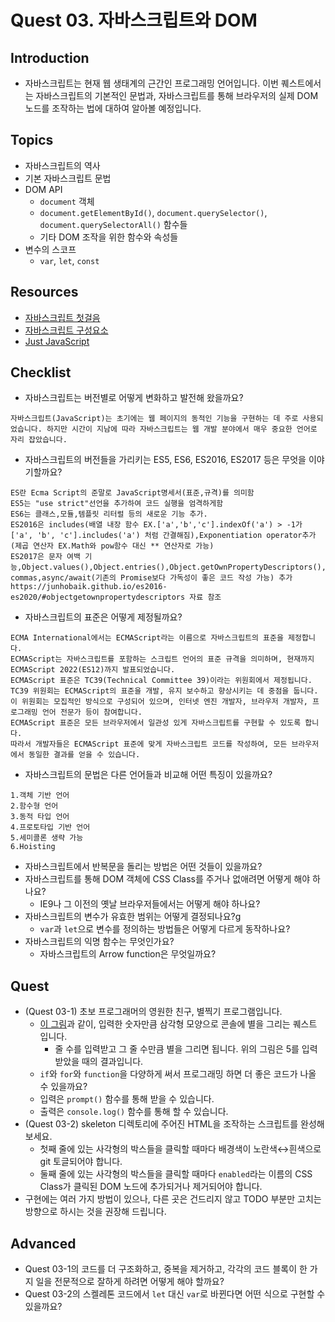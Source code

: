 # Quest 03. 자바스크립트와 DOM

## Introduction
* 자바스크립트는 현재 웹 생태계의 근간인 프로그래밍 언어입니다. 이번 퀘스트에서는 자바스크립트의 기본적인 문법과, 자바스크립트를 통해 브라우저의 실제 DOM 노드를 조작하는 법에 대하여 알아볼 예정입니다.

## Topics
* 자바스크립트의 역사
* 기본 자바스크립트 문법
* DOM API
  * `document` 객체
  * `document.getElementById()`, `document.querySelector()`, `document.querySelectorAll()` 함수들
  * 기타 DOM 조작을 위한 함수와 속성들
* 변수의 스코프
  * `var`, `let`, `const`

## Resources
* [자바스크립트 첫걸음](https://developer.mozilla.org/ko/docs/Learn/JavaScript/First_steps)
* [자바스크립트 구성요소](https://developer.mozilla.org/ko/docs/Learn/JavaScript/Building_blocks)
* [Just JavaScript](https://justjavascript.com/)

## Checklist
* 자바스크립트는 버전별로 어떻게 변화하고 발전해 왔을까요?
```
자바스크립트(JavaScript)는 초기에는 웹 페이지의 동적인 기능을 구현하는 데 주로 사용되었습니다. 하지만 시간이 지남에 따라 자바스크립트는 웹 개발 분야에서 매우 중요한 언어로 자리 잡았습니다.
```
  * 자바스크립트의 버전들을 가리키는 ES5, ES6, ES2016, ES2017 등은 무엇을 이야기할까요?
  ```
  ES란 Ecma Script의 준말로 JavaScript명세서(표준,규격)를 의미함
  ES5는 "use strict"선언을 추가하여 코드 실행을 엄격하게함
  ES6는 클래스,모듈,템플릿 리터럴 등의 새로운 기능 추가.
  ES2016은 includes(배열 내장 함수 EX.['a','b','c'].indexOf('a') > -1가 ['a', 'b', 'c'].includes('a') 처럼 간결해짐),Exponentiation operator추가(제곱 연산자 EX.Math와 pow함수 대신 ** 연산자로 가능)
  ES2017은 문자 여백 기능,Object.values(),Object.entries(),Object.getOwnPropertyDescriptors(),Trailing commas,async/await(기존의 Promise보다 가독성이 좋은 코드 작성 가능) 추가
  https://junhobaik.github.io/es2016-es2020/#objectgetownpropertydescriptors 자료 참조
  ```
  * 자바스크립트의 표준은 어떻게 제정될까요?
  ```
  ECMA International에서는 ECMAScript라는 이름으로 자바스크립트의 표준을 제정합니다. 
  ECMAScript는 자바스크립트를 포함하는 스크립트 언어의 표준 규격을 의미하며, 현재까지 ECMAScript 2022(ES12)까지 발표되었습니다.
  ECMAScript 표준은 TC39(Technical Committee 39)이라는 위원회에서 제정됩니다. 
  TC39 위원회는 ECMAScript의 표준을 개발, 유지 보수하고 향상시키는 데 중점을 둡니다. 
  이 위원회는 모집적인 방식으로 구성되어 있으며, 인터넷 엔진 개발자, 브라우저 개발자, 프로그래밍 언어 전문가 등이 참여합니다.
  ECMAScript 표준은 모든 브라우저에서 일관성 있게 자바스크립트를 구현할 수 있도록 합니다. 
  따라서 개발자들은 ECMAScript 표준에 맞게 자바스크립트 코드를 작성하여, 모든 브라우저에서 동일한 결과를 얻을 수 있습니다.
  ```
* 자바스크립트의 문법은 다른 언어들과 비교해 어떤 특징이 있을까요?
```
1.객체 기반 언어
2.함수형 언어
3.동적 타입 언어
4.프로토타입 기반 언어
5.세미콜론 생략 가능
6.Hoisting
```
  * 자바스크립트에서 반복문을 돌리는 방법은 어떤 것들이 있을까요?
* 자바스크립트를 통해 DOM 객체에 CSS Class를 주거나 없애려면 어떻게 해야 하나요?
  * IE9나 그 이전의 옛날 브라우저들에서는 어떻게 해야 하나요?
* 자바스크립트의 변수가 유효한 범위는 어떻게 결정되나요?g
  * `var`과 `let`으로 변수를 정의하는 방법들은 어떻게 다르게 동작하나요?
* 자바스크립트의 익명 함수는 무엇인가요?
  * 자바스크립트의 Arrow function은 무엇일까요?

## Quest
* (Quest 03-1) 초보 프로그래머의 영원한 친구, 별찍기 프로그램입니다.
  * [이 그림](jsStars.png)과 같이, 입력한 숫자만큼 삼각형 모양으로 콘솔에 별을 그리는 퀘스트 입니다.
    * 줄 수를 입력받고 그 줄 수만큼 별을 그리면 됩니다. 위의 그림은 5를 입력받았을 때의 결과입니다.
  * `if`와 `for`와 `function`을 다양하게 써서 프로그래밍 하면 더 좋은 코드가 나올 수 있을까요?
  * 입력은 `prompt()` 함수를 통해 받을 수 있습니다.
  * 출력은 `console.log()` 함수를 통해 할 수 있습니다.
* (Quest 03-2) skeleton 디렉토리에 주어진 HTML을 조작하는 스크립트를 완성해 보세요.
  * 첫째 줄에 있는 사각형의 박스들을 클릭할 때마다 배경색이 노란색↔흰색으로git 토글되어야 합니다.
  * 둘째 줄에 있는 사각형의 박스들을 클릭할 때마다 `enabled`라는 이름의 CSS Class가 클릭된 DOM 노드에 추가되거나 제거되어야 합니다.
* 구현에는 여러 가지 방법이 있으나, 다른 곳은 건드리지 않고 TODO 부분만 고치는 방향으로 하시는 것을 권장해 드립니다.

## Advanced
* Quest 03-1의 코드를 더 구조화하고, 중복을 제거하고, 각각의 코드 블록이 한 가지 일을 전문적으로 잘하게 하려면 어떻게 해야 할까요?
* Quest 03-2의 스켈레톤 코드에서 `let` 대신 `var`로 바뀐다면 어떤 식으로 구현할 수 있을까요?
